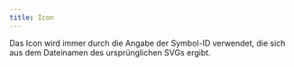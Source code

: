 ```yaml
---
title: Icon
---
```

Das Icon wird immer durch die Angabe der Symbol-ID verwendet, die sich aus dem Dateinamen des ursprünglichen SVGs ergibt.
